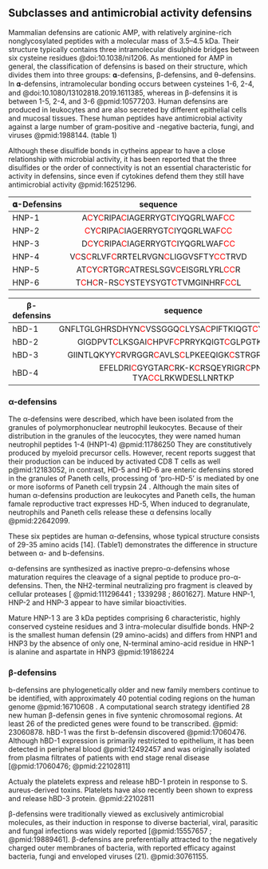 ## Subclasses and antimicrobial activity defensins


Mammalian defensins are cationic AMP, with relatively arginine-rich nonglycosylated peptides with a molecular mass of 3.5–4.5 kDa. Their structure typically contains three intramolecular disulphide bridges between six cysteine residues @doi:10.1038/ni1206. As mentioned for AMP in general, the classification of defensins is based on their structure, which divides them into three groups: 𝛂-defensins, β-defensins, and  θ-defensins. In 𝛂-defensins, intramolecular bonding occurs between cysteines 1-6, 2-4, and @doi:10.1080/13102818.2019.1611385, whereas in β-defensins it is between 1-5, 2-4, and 3-6 @pmid:10577203. Human defensins  are produced in leukocytes and are also secreted by different epithelial cells and mucosal tissues. These human peptides have antimicrobial activity against a large number of gram-positive and -negative bacteria, fungi, and viruses @pmid:1988144. (table 1)

Although these disulfide bonds in cytheins appear to have a close relationship with microbial activity, it has been reported that the three disulfides or the order of connectivity is not an essential characteristic for activity in defensins, since even if cytokines defend them they still have antimicrobial activity @pmid:16251296. 

| 𝛂-Defensins   |            sequence         | 
|----------|:-------------:                   |
|  HNP-1	 |   A<span style="color:red">C</span>Y<span style="color:red">C</span>RIPA<span style="color:red">C</span>IAGERRYGT<span style="color:red">C</span>IYQGRLWAF<span style="color:red">CC</span> | 
|  HNP-2	 |    <span style="color:red">C</span>Y<span style="color:red">C</span>RIPA<span style="color:red">C</span>IAGERRYGT<span style="color:red">C</span>IYQGRLWAF<span style="color:red">CC</span> |  
|  HNP-3	 | D<span style="color:red">C</span>Y<span style="color:red">C</span>RIPA<span style="color:red">C</span>IAGERRYGT<span style="color:red">C</span>IYQGRLWAF<span style="color:red">CC</span>   | 
|  HNP-4	 |  V<span style="color:red">C</span>S<span style="color:red">C</span>RLVF<span style="color:red">C</span>RRTELRVGN<span style="color:red">C</span>LIGGVSFTY<span style="color:red">CC</span>TRVD | 
|  HNP-5		 |    AT<span style="color:red">C</span>Y<span style="color:red">C</span>RTGR<span style="color:red">C</span>ATRESLSGV<span style="color:red">C</span>EISGRLYRL<span style="color:red">CC</span>R   |  
|  HNP-6	 | T<span style="color:red">C</span>H<span style="color:red">C</span>R-RS<span style="color:red">C</span>YSTEYSYGT<span style="color:red">C</span>TVMGINHRF<span style="color:red">CC</span>L   | 


	                                        
|β-defensins   |           sequence         | 
|----------|:-------------:                  |
|  hBD-1	 |  GNFLTGLGHRSDHYN<span style="color:red">C</span>VSSGGQ<span style="color:red">C</span>LYSA<span style="color:red">C</span>PIFTKIQGT<span style="color:red">C</span>YRGKAK<span style="color:red">CC</span>K| 
|  hBD-2	 |    GIGDPVT<span style="color:red">C</span>LKSGAI<span style="color:red">C</span>HPVF<span style="color:red">C</span>PRRYKQIGT<span style="color:red">C</span>GLPGTK<span style="color:red">CC</span>KKP |  
|  hBD-3	 | GIINTLQKYY<span style="color:red">C</span>RVRGGR<span style="color:red">C</span>AVLS<span style="color:red">C</span>LPKEEQIGK<span style="color:red">C</span>STRGRK<span style="color:red">CC</span>RRKK   | 
|  hBD-4	 |EFELDRI<span style="color:red">C</span>GYGTAR<span style="color:red">C</span>RK-K<span style="color:red">C</span>RSQEYRIGR<span style="color:red">C</span>PN-TYA<span style="color:red">CC</span>LRKWDESLLNRTKP 

### α-defensins
The α-defensins were described, which have been isolated from the granules of polymorphonuclear neutrophil leukocytes. Because of their distribution in the granules of the leucocytes, they were named human neutrophil peptides 1-4 (HNP1-4) @pmid:11786250 They are constitutively produced by myeloid precursor cells. However, recent reports suggest that their production can be induced by activated CD8 T cells as well p@mid:12183052,  in contrast, HD-5 and HD-6 are enteric defensins stored in the granules of Paneth cells, processing of ‘pro-HD-5’ is mediated by one or more isoforms of Paneth cell trypsin 24 . Although the main sites of human α-defensins production are leukocytes and Paneth cells, the human famale reproductive tract expresses HD-5, When induced to degranulate, neutrophils and Paneth cells release these α defensins locally @pmid:22642099.

These six peptides are human α-defensins, whose typical structure consists of 29-35 amino acids [14]. (Table1) demonstrates the difference in structure between α- and b-defensins.

α-defensins are synthesized as inactive prepro-α-defensins whose maturation requires the cleavage of a signal peptide to produce pro-α-defensins. Then, the NH2-terminal neutralizing pro fragment is cleaved by cellular proteases [ @pmid:111296441 ; 1339298 ; 8601627]. Mature HNP-1, HNP-2 and HNP-3 appear to have similar bioactivities.

Mature HNP-1 3 are 3 kDa peptides comprising 6 characteristic, highly conserved cysteine residues and 3 intra-molecular disulfide bonds. HNP-2 is the smallest human defensin (29 amino-acids) and differs from HNP1 and HNP3 by the absence of only one, N-terminal amino-acid residue in HNP-1 is alanine and aspartate in HNP3 @pmid:19186224 


### β-defensins

b-defensins are phylogenetically older and new family members continue to be identified, with approximately 40 potential coding regions on the human genome @pmid:16710608 .  A computational search strategy identified 28 new human β-defensin genes in five syntenic chromosomal regions. At least 26 of the predicted genes were found to be transcribed. @pmid: 23060878. hBD-1 was the first b-defensin discovered @pmid:17060476. Although hBD-1 expression is primarily restricted to epithelium, it has been detected in peripheral blood @pmid:12492457 and was originally isolated from plasma filtrates of patients with end stage renal disease [@pmid:17060476; @pmid:22102811]

Actualy the platelets express and release hBD-1 protein in response to S. aureus-derived toxins. Platelets have also recently been shown to express and release hBD-3 protein. @pmid:22102811
 
 
 β-defensins were traditionally viewed as exclusively antimicrobial molecules, as their induction in response to diverse bacterial, viral, parasitic and fungal infections was widely reported [@pmid:15557657 ; @pmid:19889461]. β-defensins are preferentially attracted to the negatively charged outer membranes of bacteria, with reported efficacy against bacteria, fungi and enveloped viruses (21). @pmid:30761155.
 
 

